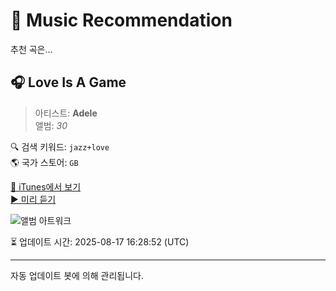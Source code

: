 
# 🎵 Music Recommendation

추천 곡은...

## 🎧 Love Is A Game  
> 아티스트: **Adele**  
> 앨범: _30_  

🔍 검색 키워드: `jazz+love`  
🌎 국가 스토어: `GB`

[🔗 iTunes에서 보기](https://music.apple.com/gb/album/love-is-a-game/1590035691?i=1590036274&uo=4)  
[▶️ 미리 듣기](https://audio-ssl.itunes.apple.com/itunes-assets/AudioPreview126/v4/66/30/f5/6630f568-d69a-b9d8-1640-041076d322c9/mzaf_8659796233768891531.plus.aac.p.m4a)

![앨범 아트워크](https://is1-ssl.mzstatic.com/image/thumb/Music115/v4/73/6d/7c/736d7cfb-c79d-c9a9-4170-5e71d008dea1/886449666430.jpg/100x100bb.jpg)

⏳ 업데이트 시간: 2025-08-17 16:28:52 (UTC)

---
자동 업데이트 봇에 의해 관리됩니다.

